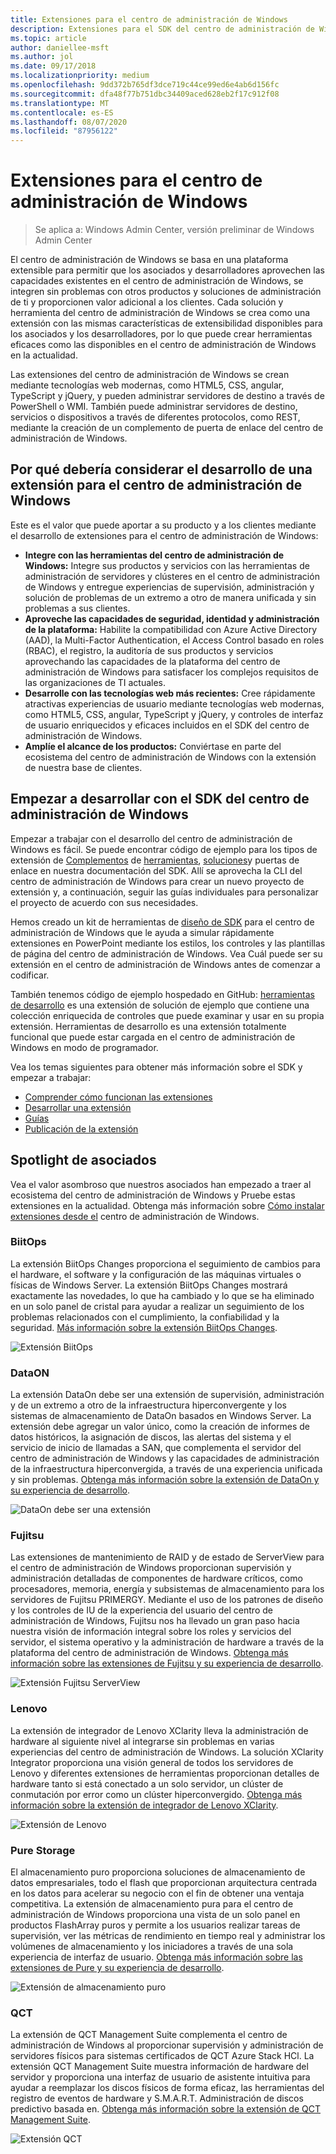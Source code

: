 ```yaml
---
title: Extensiones para el centro de administración de Windows
description: Extensiones para el SDK del centro de administración de Windows (proyecto Honolulu)
ms.topic: article
author: daniellee-msft
ms.author: jol
ms.date: 09/17/2018
ms.localizationpriority: medium
ms.openlocfilehash: 9dd372b765df3dce719c44ce99ed6e4ab6d156fc
ms.sourcegitcommit: dfa48f77b751dbc34409aced628eb2f17c912f08
ms.translationtype: MT
ms.contentlocale: es-ES
ms.lasthandoff: 08/07/2020
ms.locfileid: "87956122"
---
```

# <a name="extensions-for-windows-admin-center"></a>Extensiones para el centro de administración de Windows

>Se aplica a: Windows Admin Center, versión preliminar de Windows Admin Center

El centro de administración de Windows se basa en una plataforma extensible para permitir que los asociados y desarrolladores aprovechen las capacidades existentes en el centro de administración de Windows, se integren sin problemas con otros productos y soluciones de administración de ti y proporcionen valor adicional a los clientes. Cada solución y herramienta del centro de administración de Windows se crea como una extensión con las mismas características de extensibilidad disponibles para los asociados y los desarrolladores, por lo que puede crear herramientas eficaces como las disponibles en el centro de administración de Windows en la actualidad.

Las extensiones del centro de administración de Windows se crean mediante tecnologías web modernas, como HTML5, CSS, angular, TypeScript y jQuery, y pueden administrar servidores de destino a través de PowerShell o WMI. También puede administrar servidores de destino, servicios o dispositivos a través de diferentes protocolos, como REST, mediante la creación de un complemento de puerta de enlace del centro de administración de Windows.

## <a name="why-you-should-consider-developing-an-extension-for-windows-admin-center"></a>Por qué debería considerar el desarrollo de una extensión para el centro de administración de Windows

Este es el valor que puede aportar a su producto y a los clientes mediante el desarrollo de extensiones para el centro de administración de Windows:

- **Integre con las herramientas del centro de administración de Windows:** Integre sus productos y servicios con las herramientas de administración de servidores y clústeres en el centro de administración de Windows y entregue experiencias de supervisión, administración y solución de problemas de un extremo a otro de manera unificada y sin problemas a sus clientes.
- **Aproveche las capacidades de seguridad, identidad y administración de la plataforma:** Habilite la compatibilidad con Azure Active Directory (AAD), la Multi-Factor Authentication, el Access Control basado en roles (RBAC), el registro, la auditoría de sus productos y servicios aprovechando las capacidades de la plataforma del centro de administración de Windows para satisfacer los complejos requisitos de las organizaciones de TI actuales.
- **Desarrolle con las tecnologías web más recientes:** Cree rápidamente atractivas experiencias de usuario mediante tecnologías web modernas, como HTML5, CSS, angular, TypeScript y jQuery, y controles de interfaz de usuario enriquecidos y eficaces incluidos en el SDK del centro de administración de Windows.
- **Amplíe el alcance de los productos:** Conviértase en parte del ecosistema del centro de administración de Windows con la extensión de nuestra base de clientes.

## <a name="start-developing-with-the-windows-admin-center-sdk"></a>Empezar a desarrollar con el SDK del centro de administración de Windows

Empezar a trabajar con el desarrollo del centro de administración de Windows es fácil.  Se puede encontrar código de ejemplo para los tipos de extensión de [Complementos](develop-gateway-plugin.md) de [herramientas](develop-tool.md), [soluciones](develop-solution.md)y puertas de enlace en nuestra documentación del SDK. Allí se aprovecha la CLI del centro de administración de Windows para crear un nuevo proyecto de extensión y, a continuación, seguir las guías individuales para personalizar el proyecto de acuerdo con sus necesidades.

Hemos creado un kit de herramientas de [diseño de SDK](https://github.com/Microsoft/windows-admin-center-sdk/blob/master/WindowsAdminCenterDesignToolkit.zip) para el centro de administración de Windows que le ayuda a simular rápidamente extensiones en PowerPoint mediante los estilos, los controles y las plantillas de página del centro de administración de Windows. Vea Cuál puede ser su extensión en el centro de administración de Windows antes de comenzar a codificar.

También tenemos código de ejemplo hospedado en GitHub: [herramientas de desarrollo](https://aka.ms/wacsdk) es una extensión de solución de ejemplo que contiene una colección enriquecida de controles que puede examinar y usar en su propia extensión. Herramientas de desarrollo es una extensión totalmente funcional que puede estar cargada en el centro de administración de Windows en modo de programador.

Vea los temas siguientes para obtener más información sobre el SDK y empezar a trabajar:

- [Comprender cómo funcionan las extensiones](understand-extensions.md)
- [Desarrollar una extensión](developing-extensions.md)
- [Guías](guides.md)
- [Publicación de la extensión](publish-extensions.md)

## <a name="partner-spotlight"></a>Spotlight de asociados

Vea el valor asombroso que nuestros asociados han empezado a traer al ecosistema del centro de administración de Windows y Pruebe estas extensiones en la actualidad. Obtenga más información sobre [Cómo instalar extensiones desde el](../configure/using-extensions.md) centro de administración de Windows.

### <a name="biitops"></a>BiitOps
La extensión BiitOps Changes proporciona el seguimiento de cambios para el hardware, el software y la configuración de las máquinas virtuales o físicas de Windows Server. La extensión BiitOps Changes mostrará exactamente las novedades, lo que ha cambiado y lo que se ha eliminado en un solo panel de cristal para ayudar a realizar un seguimiento de los problemas relacionados con el cumplimiento, la confiabilidad y la seguridad. [Más información sobre la extensión BiitOps Changes](case-studies/biitops.md).

![Extensión BiitOps](../media/extensibility-overview/biitops-1.png)

### <a name="dataon"></a>DataON

La extensión DataOn debe ser una extensión de supervisión, administración y de un extremo a otro de la infraestructura hiperconvergente y los sistemas de almacenamiento de DataOn basados en Windows Server. La extensión debe agregar un valor único, como la creación de informes de datos históricos, la asignación de discos, las alertas del sistema y el servicio de inicio de llamadas a SAN, que complementa el servidor del centro de administración de Windows y las capacidades de administración de la infraestructura hiperconvergida, a través de una experiencia unificada y sin problemas. [Obtenga más información sobre la extensión de DataOn y su experiencia de desarrollo](case-studies/dataon.md).

![DataOn debe ser una extensión](../media/extensibility-overview/dataon-must-extension.png)

### <a name="fujitsu"></a>Fujitsu

Las extensiones de mantenimiento de RAID y de estado de ServerView para el centro de administración de Windows proporcionan supervisión y administración detalladas de componentes de hardware críticos, como procesadores, memoria, energía y subsistemas de almacenamiento para los servidores de Fujitsu PRIMERGY. Mediante el uso de los patrones de diseño y los controles de IU de la experiencia del usuario del centro de administración de Windows, Fujitsu nos ha llevado un gran paso hacia nuestra visión de información integral sobre los roles y servicios del servidor, el sistema operativo y la administración de hardware a través de la plataforma del centro de administración de Windows. [Obtenga más información sobre las extensiones de Fujitsu y su experiencia de desarrollo](case-studies/fujitsu.md).

![Extensión Fujitsu ServerView](../media/extensibility-overview/fujitsu-serverview-extension.png)

### <a name="lenovo"></a>Lenovo

La extensión de integrador de Lenovo XClarity lleva la administración de hardware al siguiente nivel al integrarse sin problemas en varias experiencias del centro de administración de Windows. La solución XClarity Integrator proporciona una visión general de todos los servidores de Lenovo y diferentes extensiones de herramientas proporcionan detalles de hardware tanto si está conectado a un solo servidor, un clúster de conmutación por error como un clúster hiperconvergido. [Obtenga más información sobre la extensión de integrador de Lenovo XClarity](case-studies/lenovo.md).

![Extensión de Lenovo](../media/extensibility-overview/lenovo-extension.png)

### <a name="pure-storage"></a>Pure Storage

El almacenamiento puro proporciona soluciones de almacenamiento de datos empresariales, todo el flash que proporcionan arquitectura centrada en los datos para acelerar su negocio con el fin de obtener una ventaja competitiva. La extensión de almacenamiento pura para el centro de administración de Windows proporciona una vista de un solo panel en productos FlashArray puros y permite a los usuarios realizar tareas de supervisión, ver las métricas de rendimiento en tiempo real y administrar los volúmenes de almacenamiento y los iniciadores a través de una sola experiencia de interfaz de usuario. [Obtenga más información sobre las extensiones de Pure y su experiencia de desarrollo](case-studies/purestorage.md).

![Extensión de almacenamiento puro](../media/extensibility-overview/purestorage-extension.png)

### <a name="qct"></a>QCT

La extensión de QCT Management Suite complementa el centro de administración de Windows al proporcionar supervisión y administración de servidores físicos para sistemas certificados de QCT Azure Stack HCl. La extensión QCT Management Suite muestra información de hardware del servidor y proporciona una interfaz de usuario de asistente intuitiva para ayudar a reemplazar los discos físicos de forma eficaz, las herramientas del registro de eventos de hardware y S.M.A.R.T. Administración de discos predictivo basada en. [Obtenga más información sobre la extensión de QCT Management Suite](case-studies/qct.md).

![Extensión QCT](../media/extensibility-overview/qct-extension.png)
